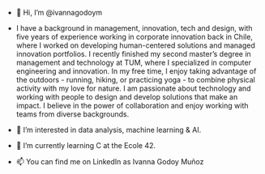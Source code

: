 - 👋 Hi, I’m @ivannagodoym
- I have a background in management, innovation, tech and design, with five years of experience working in corporate innovation back in Chile, where I worked on developing human-centered solutions and managed innovation portfolios. I recently finished my second master’s degree in management and technology at TUM, where I specialized in computer engineering and innovation. In my free time, I enjoy taking advantage of the outdoors - running, hiking, or practicing yoga - to combine physical activity with my love for nature. I am passionate about technology and working with people to design and develop solutions that make an impact. I believe in the power of collaboration and enjoy working with teams from diverse backgrounds.

- 👀 I’m interested in data analysis, machine learning & AI.
- 🌱 I’m currently learning C at the Ecole 42.
- 📫 You can find me on LinkedIn as Ivanna Godoy Muñoz
